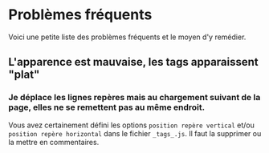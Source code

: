# Problèmes fréquents

Voici une petite liste des problèmes fréquents et le moyen d'y remédier.

## L'apparence est mauvaise, les tags apparaissent "plat"


### Je déplace les lignes repères mais au chargement suivant de la page, elles ne se remettent pas au même endroit.

Vous avez certainement défini les options `position repère vertical` et/ou `position repère horizontal` dans le fichier `_tags_.js`. Il faut la supprimer ou la mettre en commentaires.
